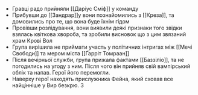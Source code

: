 - Гравці радо прийняли [[Даріус Сміф]] у команду
- Прибувши до [[Зандрар]]у вони познайомились з [[Креза]], та домовились про те, що вона буде їхнім гідом
- Провівши розлідування, вони виявили деякі признаки того звідки взялась квіткова хвороба, та зробили висновок що з цим звязаний храм Крові Вол
- Група вирішила не приймати участь у політичних інтригах між [[Мечі Свободи]] та мером міста [[Ґарріт Томраан]]
- Після вечірньої служби, група прижала фактами [[Баззіліо]], та не погодились на угоду з ним. Після чого він прийняв свій вампірський облік та напав. Герої його перемогли.
- Наверху герої находять прислужника Фейна, який сховав все найцінніше у Вир безкрю. З